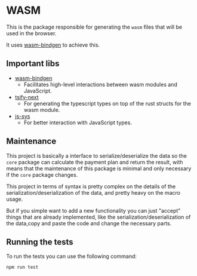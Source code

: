 # WASM

This is the package responsible for generating the `wasm` files that will be used in the browser.

It uses [wasm-bindgen](https://rustwasm.github.io/wasm-bindgen/) to achieve this.

## Important libs

- [wasm-bindgen](https://rustwasm.github.io/wasm-bindgen/)
  - Facilitates high-level interactions between wasm modules and JavaScript.
- [tsify-next](https://github.com/AmbientRun/tsify-next)
  - For generating the typescript types on top of the rust structs for the wasm module.
- [js-sys](https://docs.rs/js-sys/0.3.70/js_sys/)
  - For better interaction with JavaScript types.

## Maintenance

This project is basically a interface to serialize/deserialize the data so the `core` package can calculate the payment plan and return the result, with means that the maintenance of this package is minimal and only necessary if the `core` package changes.

This project in terms of syntax is pretty complex on the details of the serialization/deserialization of the data, and pretty heavy on the macro usage.

But if you simple want to add a new functionality you can just "accept" things that are already implemented, like the serialization/deserialization of the data,copy and paste the code and change the necessary parts.

## Running the tests

To run the tests you can use the following command:

```bash
npm run test
```